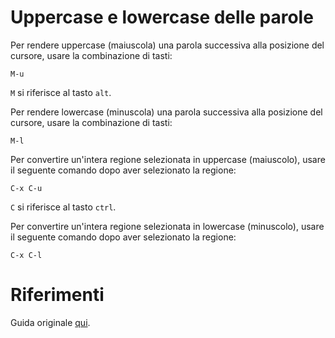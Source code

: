 # Uppercase e lowercase delle parole
Per rendere uppercase (maiuscola) una parola successiva alla posizione del cursore, usare la combinazione di tasti:
```
M-u
```
`M` si riferisce al tasto `alt`.

Per rendere lowercase (minuscola) una parola successiva alla posizione del cursore, usare la combinazione di tasti:
```
M-l
```

Per convertire un'intera regione selezionata in uppercase (maiuscolo), usare il seguente comando dopo aver selezionato la regione:
```
C-x C-u
```
`C` si riferisce al tasto `ctrl`.
 
Per convertire un'intera regione selezionata in lowercase (minuscolo), usare il seguente comando dopo aver selezionato la regione:
```
C-x C-l
```

# Riferimenti
Guida originale [qui](https://www.gnu.org/software/emacs/manual/html_node/emacs/Case.html).